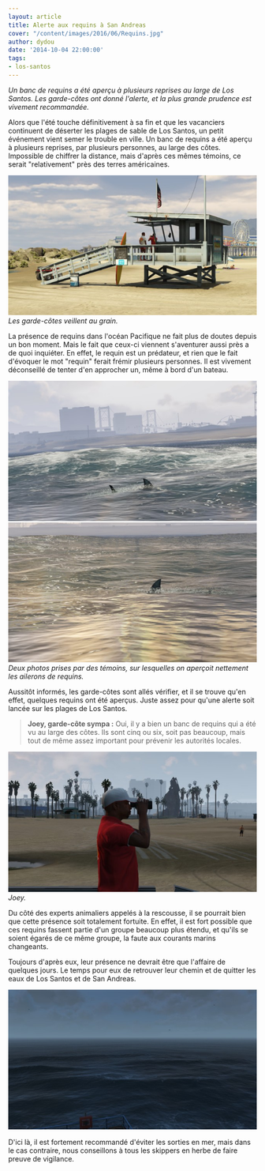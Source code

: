 ```yaml
---
layout: article
title: Alerte aux requins à San Andreas
cover: "/content/images/2016/06/Requins.jpg"
author: dydou
date: '2014-10-04 22:00:00'
tags:
- los-santos
---
```


_Un banc de requins a été aperçu à plusieurs reprises au large de Los Santos. Les garde-côtes ont donné l'alerte, et la plus grande prudence est vivement recommandée._

Alors que l'été touche définitivement à sa fin et que les vacanciers continuent de déserter les plages de sable de Los Santos, un petit événement vient semer le trouble en ville. Un banc de requins a été aperçu à plusieurs reprises, par plusieurs personnes, au large des côtes. Impossible de chiffrer la distance, mais d'après ces mêmes témoins, ce serait "relativement" près des terres américaines.

![Les garde-côtes veillent au grain.](/content/images/2016/06/Requins1.jpg)
_Les garde-côtes veillent au grain._

La présence de requins dans l'océan Pacifique ne fait plus de doutes depuis un bon moment. Mais le fait que ceux-ci viennent s'aventurer aussi près a de quoi inquiéter. En effet, le requin est un prédateur, et rien que le fait d'évoquer le mot "requin" ferait frémir plusieurs personnes. Il est vivement déconseillé de tenter d'en approcher un, même à bord d'un bateau.

![](/content/images/2016/06/Requins2.jpg)
![Deux photos prises par des témoins, sur lesquelles on aperçoit nettement les ailerons de requins.](/content/images/2016/06/Requins3.jpg)
_Deux photos prises par des témoins, sur lesquelles on aperçoit nettement les ailerons de requins._

Aussitôt informés, les garde-côtes sont allés vérifier, et il se trouve qu'en effet, quelques requins ont été aperçus. Juste assez pour qu'une alerte soit lancée sur les plages de Los Santos.

> **Joey, garde-côte sympa :** Oui, il y a bien un banc de requins qui a été vu au large des côtes. Ils sont cinq ou six, soit pas beaucoup, mais tout de même assez important pour prévenir les autorités locales.

![Joey.](/content/images/2016/06/Requins4.jpg)
_Joey._

Du côté des experts animaliers appelés à la rescousse, il se pourrait bien que cette présence soit totalement fortuite. En effet, il est fort possible que ces requins fassent partie d'un groupe beaucoup plus étendu, et qu'ils se soient égarés de ce même groupe, la faute aux courants marins changeants.

Toujours d'après eux, leur présence ne devrait être que l'affaire de quelques jours. Le temps pour eux de retrouver leur chemin et de quitter les eaux de Los Santos et de San Andreas.

![](/content/images/2016/06/Requins5.jpg)

D'ici là, il est fortement recommandé d'éviter les sorties en mer, mais dans le cas contraire, nous conseillons à tous les skippers en herbe de faire preuve de vigilance.